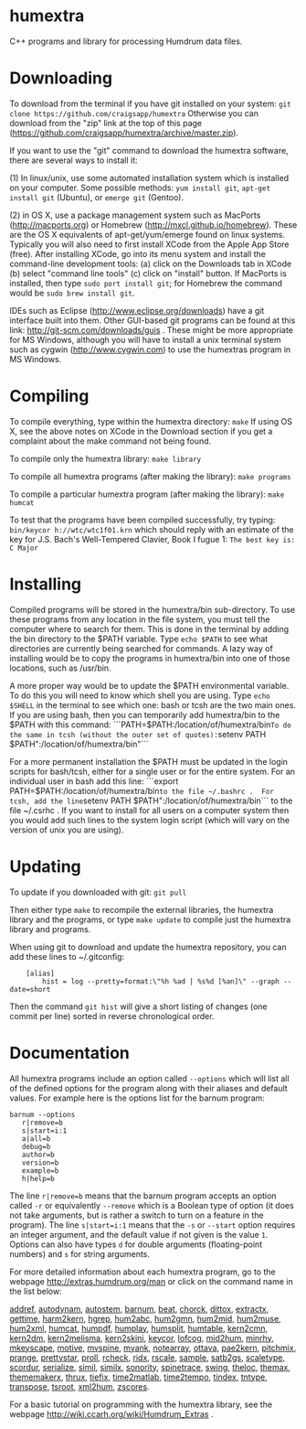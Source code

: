 humextra
========

C++ programs and library for processing Humdrum data files.


Downloading
===========

To download from the terminal if you have git installed on your system:
   ```git clone https://github.com/craigsapp/humextra```
Otherwise you can download from the "zip" link at the top of this page
(https://github.com/craigsapp/humextra/archive/master.zip).

If you want to use the "git" command to download the humextra software, there are
several ways to install it:

(1) In linux/unix, use some automated installation system which is installed
on your computer.  Some possible methods: `yum install git`, `apt-get
install git` (Ubuntu), or `emerge git` (Gentoo).

(2) in OS X, use a package management system such as MacPorts
(http://macports.org) or Homebrew (http://mxcl.github.io/homebrew).  These
are the OS X equivalents of apt-get/yum/emerge found on linux systems.
Typically you will also need to first install XCode from the Apple App
Store (free).  After installing XCode, go into its menu system and install
the command-line development tools: (a) click on the Downloads tab in
XCode (b) select "command line tools" (c) click on "install" button.
If MacPorts is installed, then type `sudo port install git`; for Homebrew
the command would be `sudo brew install git`.

IDEs such as Eclipse (http://www.eclipse.org/downloads) have a git
interface built into them.  Other GUI-based git programs can be found
at this link: http://git-scm.com/downloads/guis . These might be more
appropriate for MS Windows, although you will have to install a unix
terminal system such as cygwin (http://www.cygwin.com) to use the
humextras program in MS Windows.


Compiling
=========

To compile everything, type within the humextra directory:
    ```make```
If using OS X, see the above notes on XCode in the Download section if you get a 
complaint about the make command not being found.

To compile only the humextra library:
    ```make library```

To compile all humextra programs (after making the library):
    ```make programs```

To compile a particular humextra program (after making the library):
    ```make humcat```

To test that the programs have been compiled successfully, try typing:
    ```bin/keycor h://wtc/wtc1f01.krn```
which should reply with an estimate of the key for J.S. Bach's Well-Tempered Clavier, 
Book I fugue 1:
    ```The best key is: C Major```


Installing
==========

Compiled programs will be stored in the humextra/bin sub-directory.
To use these programs from any location in the file system, you must tell
the computer where to search for them.  This is done in the terminal by
adding the bin directory to the $PATH variable.  Type ```echo $PATH```
to see what directories are currently being searched for commands.
A lazy way of installing would be to copy the programs in humextra/bin
into one of those locations, such as /usr/bin.

A more proper way would be to update the $PATH environmental variable.
To do this you will need to know which shell you are using.  Type ```echo
$SHELL``` in the terminal to see which one: bash or tcsh are the two main
ones.  If you are using bash, then you can temporarily add humextra/bin
to the $PATH with this command:
    ```PATH=$PATH:/location/of/humextra/bin```
To do the same in tcsh (without the outer set of quotes):
    ```setenv PATH $PATH":/location/of/humextra/bin"```

For a more permanent installation the $PATH must be updated in the login
scripts for bash/tcsh, either for a single user or for the entire system.
For an individual user in bash add this line:
    ```export PATH=$PATH:/location/of/humextra/bin```
to the file ~/.bashrc .  For tcsh, add the line
    ```setenv PATH $PATH":/location/of/humextra/bin```
to the file ~/.csrhc .  If you want to install for all users on a computer
system then you would add such lines to the system login script (which
will vary on the version of unix you are using).


Updating
========

To update if you downloaded with git:
   ```git pull```

Then either type `make` to recompile the external libraries, the humextra 
library and the programs, or type `make update` to compile just the humextra
library and programs.

When using git to download and update the humextra repository, you can add these
lines to ~/.gitconfig:
```
    [alias]
        hist = log --pretty=format:\"%h %ad | %s%d [%an]\" --graph --date=short
```
Then the command `git hist` will give a short listing of changes (one commit per line)
sorted in reverse chronological order.


Documentation
=============

All humextra programs include an option called `--options` which will list
all of the defined options for the program along with their aliases and default values. 
For example here is the options list for the barnum program:
```
barnum --options
   r|remove=b
   s|start=i:1
   a|all=b
   debug=b
   author=b
   version=b
   example=b
   h|help=b
```

The line `r|remove=b` means that the barnum program accepts an option
called `-r` or equivalently `--remove` which is a Boolean type of option
(it does not take arguments, but is rather a switch to turn on a feature
in the program).  The line `s|start=i:1` means that the `-s` or `--start`
option requires an integer argument, and the default value if not given
is the value `1`.  Options can also have types `d` for double arguments 
(floating-point numbers) and `s` for string arguments.

For more detailed information about each humextra program, go to the webpage
    http://extras.humdrum.org/man
or click on the command name in the list below:

[addref](http://extras.humdrum.org/man/addref),
[autodynam](http://extras.humdrum.org/man/autodynam),
[autostem](http://extras.humdrum.org/man/autostem),
[barnum](http://extras.humdrum.org/man/barnum),
[beat](http://extras.humdrum.org/man/beat),
[chorck](http://extras.humdrum.org/man/chorck),
[dittox](http://extras.humdrum.org/man/dittox),
[extractx](http://extras.humdrum.org/man/extractx),
[gettime](http://extras.humdrum.org/man/gettime),
[harm2kern](http://extras.humdrum.org/man/harm2kern),
[hgrep](http://extras.humdrum.org/man/hgrep),
[hum2abc](http://extras.humdrum.org/man/hum2abc),
[hum2gmn](http://extras.humdrum.org/man/hum2gmn),
[hum2mid](http://extras.humdrum.org/man/hum2mid),
[hum2muse](http://extras.humdrum.org/man/hum2muse),
[hum2xml](http://extras.humdrum.org/man/hum2xml),
[humcat](http://extras.humdrum.org/man/humcat),
[humpdf](http://extras.humdrum.org/man/humpdf),
[humplay](http://extras.humdrum.org/man/humplay),
[humsplit](http://extras.humdrum.org/man/humsplit),
[humtable](http://extras.humdrum.org/man/humtable),
[kern2cmn](http://extras.humdrum.org/man/kern2cmn),
[kern2dm](http://extras.humdrum.org/man/kern2dm),
[kern2melisma](http://extras.humdrum.org/man/kern2melisma),
[kern2skini](http://extras.humdrum.org/man/kern2skini),
[keycor](http://extras.humdrum.org/man/keycor),
[lofcog](http://extras.humdrum.org/man/lofcog),
[mid2hum](http://extras.humdrum.org/man/mid2hum),
[minrhy](http://extras.humdrum.org/man/minrhy),
[mkeyscape](http://extras.humdrum.org/man/mkeyscape),
[motive](http://extras.humdrum.org/man/motive),
[mvspine](http://extras.humdrum.org/man/mvspine),
[myank](http://extras.humdrum.org/man/myank),
[notearray](http://extras.humdrum.org/man/notearray),
[ottava](http://extras.humdrum.org/man/ottava),
[pae2kern](http://extras.humdrum.org/man/pae2kern),
[pitchmix](http://extras.humdrum.org/man/pitchmix),
[prange](http://extras.humdrum.org/man/prange),
[prettystar](http://extras.humdrum.org/man/prettystar),
[proll](http://extras.humdrum.org/man/proll),
[rcheck](http://extras.humdrum.org/man/rcheck),
[ridx](http://extras.humdrum.org/man/ridx),
[rscale](http://extras.humdrum.org/man/rscale),
[sample](http://extras.humdrum.org/man/sample),
[satb2gs](http://extras.humdrum.org/man/satb2gs),
[scaletype](http://extras.humdrum.org/man/scaletype),
[scordur](http://extras.humdrum.org/man/scordur),
[serialize](http://extras.humdrum.org/man/serialize),
[simil](http://extras.humdrum.org/man/simil),
[similx](http://extras.humdrum.org/man/similx),
[sonority](http://extras.humdrum.org/man/sonority),
[spinetrace](http://extras.humdrum.org/man/spinetrace),
[swing](http://extras.humdrum.org/man/swing),
[theloc](http://extras.humdrum.org/man/theloc),
[themax](http://extras.humdrum.org/man/themax),
[thememakerx](http://extras.humdrum.org/man/thememakerx),
[thrux](http://extras.humdrum.org/man/thrux),
[tiefix](http://extras.humdrum.org/man/tiefix),
[time2matlab](http://extras.humdrum.org/man/time2matlab),
[time2tempo](http://extras.humdrum.org/man/time2tempo),
[tindex](http://extras.humdrum.org/man/tindex),
[tntype](http://extras.humdrum.org/man/tntype),
[transpose](http://extras.humdrum.org/man/transpose),
[tsroot](http://extras.humdrum.org/man/tsroot),
[xml2hum](http://extras.humdrum.org/man/xml2hum),
[zscores](http://extras.humdrum.org/man/zscores).

For a basic tutorial on programming with the humextra library, see the webpage
    http://wiki.ccarh.org/wiki/Humdrum_Extras 
.

